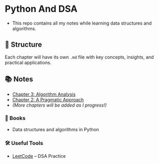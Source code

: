# Python And DSA

- This repo contains all my notes while learning data structures and algorithms.

## 📂 Structure

Each chapter will have its own `.md` file with key concepts, insights, and practical applications.

## 📚 Notes

- [Chapter 3: Algorithm Analysis](./Chapter-3.md)
- [Chapter 2: A Pragmatic Approach](./Chapter-2.md)
- _(More chapters will be added as I progress!)_

### 📘 Books

- Data structures and algorithms in Python

### 🛠️ Useful Tools

- [LeetCode](https://leetcode.com/) – DSA Practice
